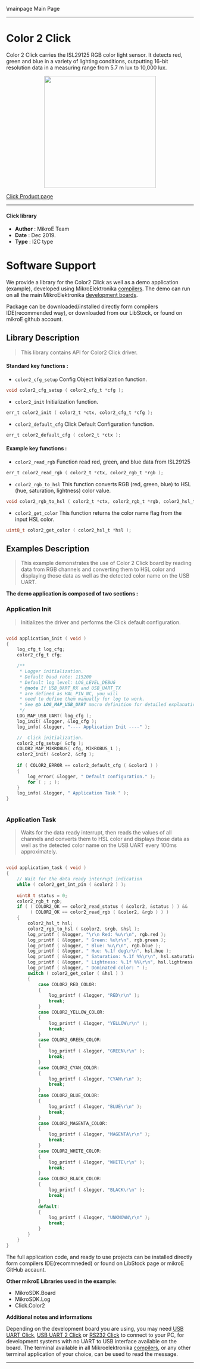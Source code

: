 \mainpage Main Page
 
---
# Color 2 Click

Color 2 Click carries the ISL29125 RGB color light sensor. It detects red, green and blue in a variety of lighting conditions, outputting 16-bit resolution data in a measuring range from 5.7 m lux to 10,000 lux.

<p align="center">
  <img src="https://download.mikroe.com/images/click_for_ide/color2_click.png" height=300px>
</p>

[Click Product page](https://www.mikroe.com/color-2-click)

---


#### Click library 

- **Author**        : MikroE Team
- **Date**          : Dec 2019.
- **Type**          : I2C type


# Software Support

We provide a library for the Color2 Click 
as well as a demo application (example), developed using MikroElektronika 
[compilers](https:///shop.mikroe.com/compilers). 
The demo can run on all the main MikroElektronika [development boards](https:///shop.mikroe.com/development-boards).

Package can be downloaded/installed directly form compilers IDE(recommended way), or downloaded from our LibStock, or found on mikroE github account. 

## Library Description

> This library contains API for Color2 Click driver.

#### Standard key functions :

- `color2_cfg_setup` Config Object Initialization function.
```c
void color2_cfg_setup ( color2_cfg_t *cfg ); 
```

- `color2_init` Initialization function.
```c
err_t color2_init ( color2_t *ctx, color2_cfg_t *cfg );
```

- `color2_default_cfg` Click Default Configuration function.
```c
err_t color2_default_cfg ( color2_t *ctx );
```

#### Example key functions :

- `color2_read_rgb` Function read red, green, and blue data from ISL29125
```c
err_t color2_read_rgb ( color2_t *ctx, color2_rgb_t *rgb );
```

- `color2_rgb_to_hsl` This function converts RGB (red, green, blue) to HSL (hue, saturation, lightness) color value.
```c
void color2_rgb_to_hsl ( color2_t *ctx, color2_rgb_t *rgb, color2_hsl_t *hsl );
```

- `color2_get_color` This function returns the color name flag from the input HSL color.
```c
uint8_t color2_get_color ( color2_hsl_t *hsl );
```

## Examples Description

> This example demonstrates the use of Color 2 Click board by reading data
from RGB channels and converting them to HSL color and displaying those data as 
well as the detected color name on the USB UART.

**The demo application is composed of two sections :**

### Application Init 

> Initializes the driver and performs the Click default configuration.

```c

void application_init ( void )
{
    log_cfg_t log_cfg;
    color2_cfg_t cfg;

    /** 
     * Logger initialization.
     * Default baud rate: 115200
     * Default log level: LOG_LEVEL_DEBUG
     * @note If USB_UART_RX and USB_UART_TX 
     * are defined as HAL_PIN_NC, you will 
     * need to define them manually for log to work. 
     * See @b LOG_MAP_USB_UART macro definition for detailed explanation.
     */
    LOG_MAP_USB_UART( log_cfg );
    log_init( &logger, &log_cfg );
    log_info( &logger, "---- Application Init ----" );

    //  Click initialization.
    color2_cfg_setup( &cfg );
    COLOR2_MAP_MIKROBUS( cfg, MIKROBUS_1 );
    color2_init( &color2, &cfg );
    
    if ( COLOR2_ERROR == color2_default_cfg ( &color2 ) )
    {
        log_error( &logger, " Default configuration." );
        for ( ; ; );
    }
    log_info( &logger, " Application Task " );
}
  
```

### Application Task

> Waits for the data ready interrupt, then reads the values of all channels and converts
them to HSL color and displays those data as well as the detected color name on the USB UART
every 100ms approximately.

```c

void application_task ( void )
{
    // Wait for the data ready interrupt indication
    while ( color2_get_int_pin ( &color2 ) );
    
    uint8_t status = 0;
    color2_rgb_t rgb;
    if ( ( COLOR2_OK == color2_read_status ( &color2, &status ) ) && 
         ( COLOR2_OK == color2_read_rgb ( &color2, &rgb ) ) )
    {
        color2_hsl_t hsl;
        color2_rgb_to_hsl ( &color2, &rgb, &hsl );
        log_printf ( &logger, "\r\n Red: %u\r\n", rgb.red );
        log_printf ( &logger, " Green: %u\r\n", rgb.green );
        log_printf ( &logger, " Blue: %u\r\n", rgb.blue );
        log_printf ( &logger, " Hue: %.1f deg\r\n", hsl.hue );
        log_printf ( &logger, " Saturation: %.1f %%\r\n", hsl.saturation );
        log_printf ( &logger, " Lightness: %.1f %%\r\n", hsl.lightness );
        log_printf ( &logger, " Dominated color: " );
        switch ( color2_get_color ( &hsl ) )
        {
            case COLOR2_RED_COLOR:
            {
                log_printf ( &logger, "RED\r\n" );
                break;
            }
            case COLOR2_YELLOW_COLOR:
            {
                log_printf ( &logger, "YELLOW\r\n" );
                break;
            }
            case COLOR2_GREEN_COLOR:
            {
                log_printf ( &logger, "GREEN\r\n" );
                break;
            }
            case COLOR2_CYAN_COLOR:
            {
                log_printf ( &logger, "CYAN\r\n" );
                break;
            }
            case COLOR2_BLUE_COLOR:
            {
                log_printf ( &logger, "BLUE\r\n" );
                break;
            }
            case COLOR2_MAGENTA_COLOR:
            {
                log_printf ( &logger, "MAGENTA\r\n" );
                break;
            }
            case COLOR2_WHITE_COLOR:
            {
                log_printf ( &logger, "WHITE\r\n" );
                break;
            }
            case COLOR2_BLACK_COLOR:
            {
                log_printf ( &logger, "BLACK\r\n" );
                break;
            }
            default:
            {
                log_printf ( &logger, "UNKNOWN\r\n" );
                break;
            }
        }
    }
}

```

The full application code, and ready to use projects can be  installed directly form compilers IDE(recommneded) or found on LibStock page or mikroE GitHub accaunt.

**Other mikroE Libraries used in the example:** 

- MikroSDK.Board
- MikroSDK.Log
- Click.Color2

**Additional notes and informations**

Depending on the development board you are using, you may need 
[USB UART Click](https:///shop.mikroe.com/usb-uart-click), 
[USB UART 2 Click](https:///shop.mikroe.com/usb-uart-2-click) or 
[RS232 Click](https:///shop.mikroe.com/rs232-click) to connect to your PC, for 
development systems with no UART to USB interface available on the board. The 
terminal available in all Mikroelektronika 
[compilers](https:///shop.mikroe.com/compilers), or any other terminal application 
of your choice, can be used to read the message.



---
